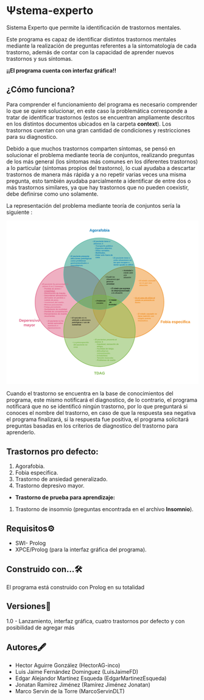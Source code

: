# Ψstema-experto
Sistema Experto que permite la identificación de trastornos mentales.

Este programa es capaz de identificar distintos trastornos mentales mediante la realización de preguntas referentes a la sintomatología de cada trastorno, además de contar con la capacidad de aprender nuevos trastornos y sus síntomas.

**¡¡El programa cuenta con interfaz gráfica!!**

## ¿Cómo funciona?
Para comprender el funcionamiento del programa es necesario comprender lo que se quiere solucionar, en este caso la problemática corresponde a tratar de identificar trastornos (estos se encuentran ampliamente descritos en los distintos documentos ubicados en la carpeta **context**). Los trastornos cuentan con una gran cantidad de condiciones y restricciones para su diagnostico.

Debido a que muchos trastornos comparten síntomas, se pensó en solucionar el problema mediante teoría de conjuntos, realizando preguntas de los más general (los síntomas más comunes en los diferentes trastornos) a lo particular (síntomas propios del trastorno), lo cual ayudaba a descartar trastornos de manera más rápida y a no repetir varias veces una misma pregunta, esto también ayudaba parcialmente a identificar de entre dos o más trastornos similares, ya que hay trastornos que no pueden coexistir, debe definirse como uno solamente.

La representación del problema mediante teoría de conjuntos sería la siguiente :

![](Contexto/Diagrama%20en%20Venn%20Trastornos.png)

Cuando el trastorno se encuentra en la base de conocimientos del programa, este mismo notificará el diagnostico, de lo contrario, el programa notificará que no se identificó ningún trastorno, por lo que preguntará si conoces el nombre del trastorno, en caso de que la respuesta sea negativa el programa finalizará, si la respuesta fue positiva, el programa solicitará preguntas basadas en los criterios de diagnostico del trastorno para aprenderlo.

## Trastornos pro defecto:
1. Agorafobia.
2. Fobia especifica.
3. Trastorno de ansiedad generalizado.
4. Trastorno depresivo mayor.

- **Trastorno de prueba para aprendizaje:**
1. Trastorno de insomnio (preguntas encontrada en el archivo **Insomnio**).

## Requisitos⚙️
- SWI- Prolog
- XPCE/Prolog (para la interfaz gráfica del programa).

## Construido con...🛠️
El programa está construido con Prolog en su totalidad

## Versiones📓
1.0 - Lanzamiento, interfaz gráfica, cuatro trastornos por defecto y con posibilidad de agregar más

## Autores🖋️

- Hector Aguirre González (HectorAG-inco)
- Luis Jaime Fernández Dominguez (LuisJaimeFD)
- Edgar Alejandor Martínez Esqueda (EdgarMartinezEsqueda)
- Jonatan Ramírez Jiménez (Ramírez Jiménez Jonatan)
- Marco Servin de la Torre (MarcoServinDLT)

